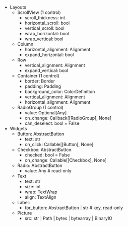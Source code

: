 * Layouts
  * ScrollView (1 control)
    * scroll_thickness: int
    * horizontal_scroll: bool
    * vertical_scroll: bool
    * wrap_horizontal: bool
    * wrap_vertical: bool
  * Column
    * horizontal_alignment: Alignment
    * expand_horizontal: bool
  * Row
    * vertical_alignment: Alignment
    * expand_vertical: bool
  * Container (1 control)
    * border: Border
    * padding: Padding
    * background_color: ColorDefinition
    * vertical_alignment: Alignment
    * horizontal_alignment: Alignment
  * RadioGroup (1 control)
    * value: Optional[Any]
    * on_change: Callback[[RadioGroup], None]
    * can_deselect: bool = False
* Widgets
  * Button: AbstractButton
    * text: str
    * on_click: Callable[[Button], None]
  * Checkbox: AbstractButton
    * checked: bool = False
    * on_change: Callable[[Checkbox], None]
  * Radio: AbstractButton
    * value: Any  # read-only
  * Text
    * text: str
    * size: int
    * wrap: TextWrap
    * align: TextAlign
  * Label:
    * for_button: AbstractButton | str  # key, read-only
  * Picture
    * src: str | Path | bytes | bytearray | BinaryIO
